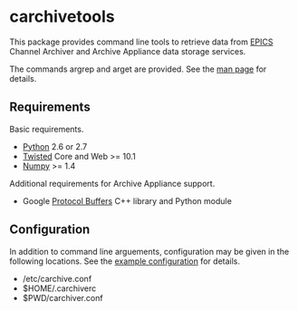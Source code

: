 carchivetools
=============

This package provides command line tools
to retrieve data from [EPICS][] Channel Archiver
and Archive Appliance data storage services.

The commands argrep and arget are provided.
See the [man page](arget.pod) for details.

[EPICS]: http://www.aps.anl.gov/epics/

Requirements
------------

Basic requirements.

* [Python](http://www.python.org/) 2.6 or 2.7
* [Twisted](http://twistedmatrix.com/) Core and Web >= 10.1
* [Numpy](http://www.numpy.org/) >= 1.4

Additional requirements for Archive Appliance support.

* Google [Protocol Buffers](http://code.google.com/p/protobuf/) C++ library and Python module

Configuration
-------------

In addition to command line arguements, configuration
may be given in the following locations.
See the [example configuration](carchive.conf.example) for details.

* /etc/carchive.conf
* $HOME/.carchiverc
* $PWD/carchiver.conf
